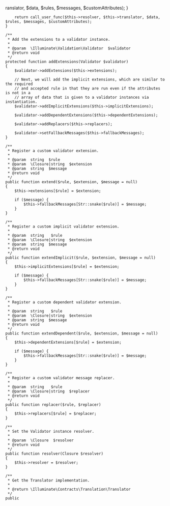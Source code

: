 ranslator, $data, $rules, $messages, $customAttributes);
        }

        return call_user_func($this->resolver, $this->translator, $data, $rules, $messages, $customAttributes);
    }

    /**
     * Add the extensions to a validator instance.
     *
     * @param  \Illuminate\Validation\Validator  $validator
     * @return void
     */
    protected function addExtensions(Validator $validator)
    {
        $validator->addExtensions($this->extensions);

        // Next, we will add the implicit extensions, which are similar to the required
        // and accepted rule in that they are run even if the attributes is not in a
        // array of data that is given to a validator instances via instantiation.
        $validator->addImplicitExtensions($this->implicitExtensions);

        $validator->addDependentExtensions($this->dependentExtensions);

        $validator->addReplacers($this->replacers);

        $validator->setFallbackMessages($this->fallbackMessages);
    }

    /**
     * Register a custom validator extension.
     *
     * @param  string  $rule
     * @param  \Closure|string  $extension
     * @param  string  $message
     * @return void
     */
    public function extend($rule, $extension, $message = null)
    {
        $this->extensions[$rule] = $extension;

        if ($message) {
            $this->fallbackMessages[Str::snake($rule)] = $message;
        }
    }

    /**
     * Register a custom implicit validator extension.
     *
     * @param  string   $rule
     * @param  \Closure|string  $extension
     * @param  string  $message
     * @return void
     */
    public function extendImplicit($rule, $extension, $message = null)
    {
        $this->implicitExtensions[$rule] = $extension;

        if ($message) {
            $this->fallbackMessages[Str::snake($rule)] = $message;
        }
    }

    /**
     * Register a custom dependent validator extension.
     *
     * @param  string   $rule
     * @param  \Closure|string  $extension
     * @param  string  $message
     * @return void
     */
    public function extendDependent($rule, $extension, $message = null)
    {
        $this->dependentExtensions[$rule] = $extension;

        if ($message) {
            $this->fallbackMessages[Str::snake($rule)] = $message;
        }
    }

    /**
     * Register a custom validator message replacer.
     *
     * @param  string   $rule
     * @param  \Closure|string  $replacer
     * @return void
     */
    public function replacer($rule, $replacer)
    {
        $this->replacers[$rule] = $replacer;
    }

    /**
     * Set the Validator instance resolver.
     *
     * @param  \Closure  $resolver
     * @return void
     */
    public function resolver(Closure $resolver)
    {
        $this->resolver = $resolver;
    }

    /**
     * Get the Translator implementation.
     *
     * @return \Illuminate\Contracts\Translation\Translator
     */
    public 